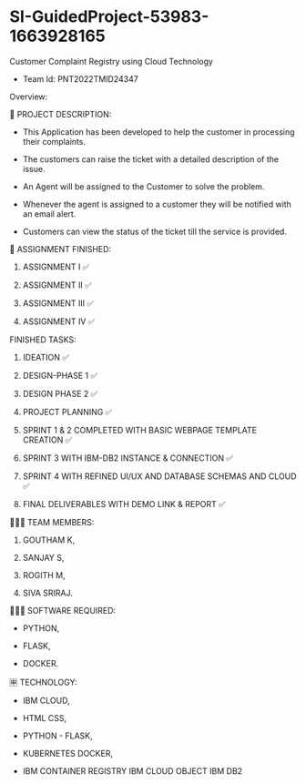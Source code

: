 # SI-GuidedProject-53983-1663928165
Customer Complaint Registry using Cloud Technology

 * Team Id: PNT2022TMID24347


Overview:

📝 PROJECT DESCRIPTION: 

 * This Application has been developed to help the customer in processing their complaints. 
 
 * The customers can raise the ticket with a detailed description of the issue.
 
 * An Agent will be assigned to the Customer to solve the problem.
 
 * Whenever the agent is assigned to a customer they will be notified with an email alert. 
 
 * Customers can view the status of the ticket till the service is provided.



📒 ASSIGNMENT FINISHED: 

  1. ASSIGNMENT I ✅
 
  2. ASSIGNMENT II ✅
 
  3. ASSIGNMENT III ✅
 
  4. ASSIGNMENT IV ✅
  
 
 FINISHED TASKS:
 
 1. IDEATION ✅
 
 2. DESIGN-PHASE 1 ✅
 
 3. DESIGN PHASE 2 ✅

 4. PROJECT PLANNING ✅
 
 5. SPRINT 1 & 2 COMPLETED WITH BASIC WEBPAGE TEMPLATE CREATION ✅
 
 6. SPRINT 3 WITH IBM-DB2 INSTANCE & CONNECTION ✅
 
 7. SPRINT 4 WITH REFINED UI/UX AND DATABASE SCHEMAS AND CLOUD ✅
 
 8. FINAL DELIVERABLES WITH DEMO LINK & REPORT ✅



🧑🏻‍🦰 TEAM MEMBERS: 

 1. GOUTHAM K,

 2. SANJAY S,

 3. ROGITH M,

 4. SIVA SRIRAJ.
 
 
 

👨🏻‍💻 SOFTWARE REQUIRED: 

 * PYTHON,
 
 * FLASK,
 
 * DOCKER.
 
 
 
🈸 TECHNOLOGY: 

 * IBM CLOUD,
 
 * HTML	CSS,
 
 * PYTHON - FLASK,
 
 * KUBERNETES	DOCKER,
 
 * IBM CONTAINER REGISTRY	IBM CLOUD OBJECT	IBM DB2




 
 
